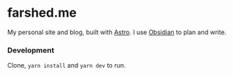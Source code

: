 # farshed.me

My personal site and blog, built with [Astro](https://astro.build). I use [Obsidian](https://obsidian.md) to plan and write.

### Development

Clone, `yarn install` and `yarn dev` to run.
